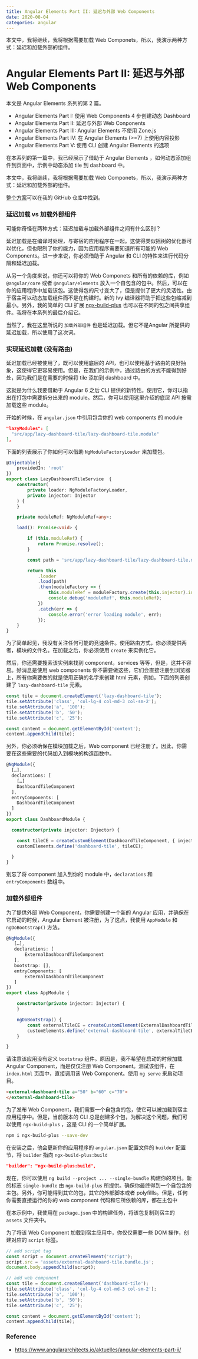 ```yaml
---
title: Angular Elements Part II: 延迟与外部 Web Components     
date: 2020-08-04
categories: angular
---
```

本文中，我将继续，我将根据需要加载 Web Componets，所以，我演示两种方式：延迟和加载外部的组件。
<!-- more -->

# Angular Elements Part II: 延迟与外部 Web Components

本文是 Angular Elements 系列的第 2 篇。

* Angular Elements Part I: 使用 Web Components 4 步创建动态 Dashboard
* Angular Elements Part II: 延迟与外部 Web Conponents
* Angular Elements Part III: Angular Elements 不使用 Zone.js
* Angular Elements Part IV: 在 Angular Elements (>=7) 上使用内容投影
* Angular Elements Part V: 使用 CLI 创建 Angular Elements 的选项



在本系列的第一篇中，我已经展示了借助于 Angular Elements ，如何动态添加组件到页面中，示例中动态添加 tile 到 dashboard 中。

本文中，我将继续，我将根据需要加载 Web Componets，所以，我演示两种方式：延迟和加载外部的组件。

[整个方案](https://github.com/manfredsteyer/angular-elements-dashboard)可以在我的 GitHub 仓库中找到。

### 延迟加载 vs 加载外部组件

可能你奇怪在两种方式：延迟加载与加载外部组件之间有什么区别？

延迟加载是在编译时处理，与寄宿的应用程序在一起。这使得类似摇树的优化器可以优化，但也限制了你的能力，因为应用程序需要知道所有可能的 Web Components。进一步来说，你必须借助于 Angular 和 CLI 的特性来进行代码分隔和延迟加载。

从另一个角度来说，你还可以将你的 Web Componets 和所有的依赖的库，例如 `@angular/core` 或者 `@angular/elements` 放入一个自包含的包中。然后，可以在你的应用程序中加载该包。这使得包的尺寸变大了，但是提供了更大的灵活性。由于宿主可以动态加载组件而不是在构建时。新的 Ivy 编译器将助于把这些包缩减到最小。另外，我的简单的 CLI 扩展 [ngx-build-plus](https://www.npmjs.com/package/ngx-build-plus) 也可以在不同的包之间共享组件。我将在本系列的最后介绍它。

当然了，我在这里所说的 `加载外部组件` 也是延迟加载。但它不是Angular 所提供的延迟加载，所以使用了这次词。

### 实现延迟加载 (没有路由)

延迟加载已经被使用了，既可以使用底层的 API，也可以使用基于路由的良好抽象，这使得它更容易使用。但是，在我们的示例中，通过路由的方式不能得到好处，因为我们是在需要的时候将 tile 添加到 dashboard 中。

这就是为什么我要借助于 Angular 6 之后 CLI 提供的新特性。使用它，你可以指出在打包中需要拆分出来的 module。然后，你可以使用这里介绍的底层 API 按需加载这些 module。

开始的时候，在 `angular.json` 中引用包含你的 web components 的 module

```json
"lazyModules": [
  "src/app/lazy-dashboard-tile/lazy-dashboard-tile.module"
],
```

下面的列表展示了你如何可以借助 `NgModuleFactoryLoader` 来加载包。

```typescript
@Injectable({
    providedIn: 'root'
})
export class LazyDashboardTileService  {
    constructor(
        private loader: NgModuleFactoryLoader,
        private injector: Injector
    ) {
    }

    private moduleRef: NgModuleRef<any>;

    load(): Promise<void> {

        if (this.moduleRef) {
            return Promise.resolve();
        }

        const path = 'src/app/lazy-dashboard-tile/lazy-dashboard-tile.module#LazyDashboardTileModule'

        return this
            .loader
            .load(path)
            .then(moduleFactory => {
                this.moduleRef = moduleFactory.create(this.injector).instance;
                console.debug('moduleRef', this.moduleRef);
            })
            .catch(err => {
                console.error('error loading module', err); 
            });
    }
}
```

为了简单起见，我没有关注任何可能的竞速条件。使用路由方式，你必须提供两者，模块的文件名。在加载之后，你必须使用 `create` 来实例化它。

然后，你还需要搜索该实例来找到 component，services 等等，但是，这并不容易。好消息是使用 web components 你不需要做这些，它们会直接注册到浏览器上，所有你需要做的就是使用正确的名字来创建 html 元素，例如，下面的列表创建了 `lazy-dashboard-tile` 元素。

```javascript
const tile = document.createElement('lazy-dashboard-tile');
tile.setAttribute('class', 'col-lg-4 col-md-3 col-sm-2');
tile.setAttribute('a', '100');
tile.setAttribute('b', '50');
tile.setAttribute('c', '25');

const content = document.getElementById('content');
content.appendChild(tile);
```

另外，你必须确保在模块加载之后，Web component 已经注册了。因此，你需要在这些需要的代码加入到模块的构造函数中。

```typescript
@NgModule({
  […],
  declarations: [
    […]
    DashboardTileComponent
  ],
  entryComponents: [
    DashboardTileComponent
  ]
})
export class DashboardModule { 

  constructor(private injector: Injector) {

    const tileCE = createCustomElement(DashboardTileComponent, { injector: this.injector });
    customElements.define('dashboard-tile', tileCE);

  }
}
```

别忘了将 component 加入到你的 module 中，`declarations` 和 `entryComponents` 数组中。

### 加载外部组件

为了提供外部 Web Component，你需要创建一个新的 Angular 应用，并确保在它启动的时候，Angular Element 被注册，为了这点，我使用 `AppModule` 和 `ngDoBootstrap()` 方法。

```typescript
@NgModule({
   […],
   declarations: [
       ExternalDashboardTileComponent
   ],
   bootstrap: [],
   entryComponents: [
       ExternalDashboardTileComponent
   ]
})
export class AppModule { 

    constructor(private injector: Injector) {
    }

    ngDoBootstrap() {
        const externalTileCE = createCustomElement(ExternalDashboardTileComponent, { injector: this.injector });
        customElements.define('external-dashboard-tile', externalTileCE);
    }

}
```

请注意该应用没有定义 `bootstrap` 组件。原因是，我不希望在启动的时候加载 Angular Component，而是仅仅注册 Web Component。测试该组件，在 `index.html` 页面中，直接调用该 Web Component。使用 `ng serve` 来启动项目。

```html
<external-dashboard-tile a="50" b="60" c="70">
</external-dashboard-tile>
```

为了发布 Web Component，我们需要一个自包含的包，使它可以被加载到宿主应用程序中。但是，当前版本的 CLI 总是创建多个包，为解决这个问题，我们可以使用 `ngx-build-plus` ，这是 CLI 的一个简单扩展。

```bash
npm i ngx-build-plus --save-dev
```

在安装之后，他会更新你的应用程序的 `angular.json` 配置文件的 `builder` 配置节，将 `builder` 指向 `ngx-build-plus:build`

```json
"builder": "ngx-build-plus:build",
```

现在，你可以使用 `ng build --project ... --single-bundle` 构建你的项目。新的标志 `single-bundle` 由 `ngx-build-plus` 所提供。确保你最终得到一个自包含的主包。另外，你可能得到其它的包，其它的外部脚本或者 polyfillls。但是，任何你需要直接运行的你的 web component 代码和它所依赖的库，都在主包中

在本示例中，我使用在 `package.json` 中的构建任务，将该包复制到宿主的 `assets` 文件夹中。

为了将该 Web Component 加载到宿主应用中，你仅仅需要一些 DOM 操作，创建对应的 `script` 标签。

```javascript
// add script tag
const script = document.createElement('script');
script.src = 'assets/external-dashboard-tile.bundle.js';
document.body.appendChild(script);

// add web component
const tile = document.createElement('dashboard-tile');
tile.setAttribute('class', 'col-lg-4 col-md-3 col-sm-2');
tile.setAttribute('a', '100');
tile.setAttribute('b', '50');
tile.setAttribute('c', '25');

const content = document.getElementById('content');
content.appendChild(tile);
```







### Reference

* https://www.angulararchitects.io/aktuelles/angular-elements-part-ii/


